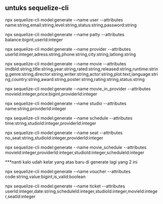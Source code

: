 ## untuks sequelize-cli

npx sequelize-cli model:generate --name user --attributes name:string,email:string,level:string,status:string,password:string

npx sequelize-cli model:generate --name patty --attributes balance:bigint,userId:integer

npx sequelize-cli model:generate --name provider --attributes userId:integer,adress:string,phone:string,city:string,latlong:string

npx sequelize-cli model:generate --name movie --attributes imdbId:string,title:string,year:string,rated:string,released:string,runtime:string,genre:string,director:string,writer:string,actor:string,plot:text,language:string,country:string,award:string,poster:string,rating:string,status:string

npx sequelize-cli model:generate --name movie_in_provider --attributes movieId:integer,price:bigint,providerId:integer

npx sequelize-cli model:generate --name studio --attributes name:string,providerId:integer

npx sequelize-cli model:generate --name schedule --attributes time:string,studioId:integer,providerId:integer

npx sequelize-cli model:generate --name seat --attributes no_seat:string,studioId:integer,providerId:integer

npx sequelize-cli model:generate --name movie_schedule --attributes movieId:integer,providerId:integer,studioId:integer,scheduleId:integer

\*\*\*nanti kalo udah kelar yang atas baru di generate lagi yang 2 ini

npx sequelize-cli model:generate --name voucher --attributes code:string,value:bigint,is_valid:boolean

npx sequelize-cli model:generate --name ticket --attributes userId:integer,date:string,scheduleId:integer,studioId:integer,movieId:integer,seatId:integer
